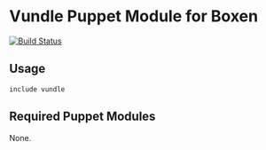 # Vundle Puppet Module for Boxen

[![Build Status](https://travis-ci.org/bdossantos/puppet-vundle.png?branch=master)](https://travis-ci.org/bdossantos/puppet-vundle)

## Usage

```puppet
include vundle
```

## Required Puppet Modules

None.
